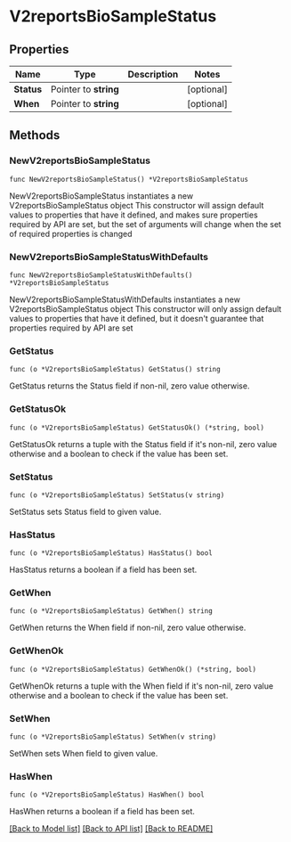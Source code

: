 # V2reportsBioSampleStatus

## Properties

Name | Type | Description | Notes
------------ | ------------- | ------------- | -------------
**Status** | Pointer to **string** |  | [optional] 
**When** | Pointer to **string** |  | [optional] 

## Methods

### NewV2reportsBioSampleStatus

`func NewV2reportsBioSampleStatus() *V2reportsBioSampleStatus`

NewV2reportsBioSampleStatus instantiates a new V2reportsBioSampleStatus object
This constructor will assign default values to properties that have it defined,
and makes sure properties required by API are set, but the set of arguments
will change when the set of required properties is changed

### NewV2reportsBioSampleStatusWithDefaults

`func NewV2reportsBioSampleStatusWithDefaults() *V2reportsBioSampleStatus`

NewV2reportsBioSampleStatusWithDefaults instantiates a new V2reportsBioSampleStatus object
This constructor will only assign default values to properties that have it defined,
but it doesn't guarantee that properties required by API are set

### GetStatus

`func (o *V2reportsBioSampleStatus) GetStatus() string`

GetStatus returns the Status field if non-nil, zero value otherwise.

### GetStatusOk

`func (o *V2reportsBioSampleStatus) GetStatusOk() (*string, bool)`

GetStatusOk returns a tuple with the Status field if it's non-nil, zero value otherwise
and a boolean to check if the value has been set.

### SetStatus

`func (o *V2reportsBioSampleStatus) SetStatus(v string)`

SetStatus sets Status field to given value.

### HasStatus

`func (o *V2reportsBioSampleStatus) HasStatus() bool`

HasStatus returns a boolean if a field has been set.

### GetWhen

`func (o *V2reportsBioSampleStatus) GetWhen() string`

GetWhen returns the When field if non-nil, zero value otherwise.

### GetWhenOk

`func (o *V2reportsBioSampleStatus) GetWhenOk() (*string, bool)`

GetWhenOk returns a tuple with the When field if it's non-nil, zero value otherwise
and a boolean to check if the value has been set.

### SetWhen

`func (o *V2reportsBioSampleStatus) SetWhen(v string)`

SetWhen sets When field to given value.

### HasWhen

`func (o *V2reportsBioSampleStatus) HasWhen() bool`

HasWhen returns a boolean if a field has been set.


[[Back to Model list]](../README.md#documentation-for-models) [[Back to API list]](../README.md#documentation-for-api-endpoints) [[Back to README]](../README.md)


